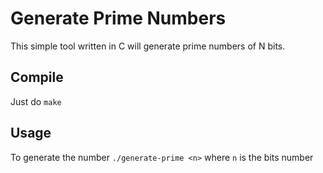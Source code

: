 # Generate Prime Numbers
This simple tool written in C will generate prime numbers of N bits.

## Compile
Just do `make`

## Usage
To generate the number
`./generate-prime <n>`
where `n` is the bits number